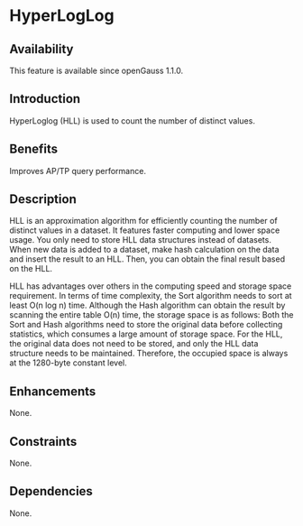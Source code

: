 # HyperLogLog<a name="EN-US_TOPIC_0000001105395262"></a>

## Availability<a name="section5309649"></a>

This feature is available since openGauss 1.1.0.

## Introduction<a name="section47786844"></a>

HyperLoglog \(HLL\) is used to count the number of distinct values.

## Benefits<a name="section27428414"></a>

Improves AP/TP query performance.

## Description<a name="section45529136"></a>

HLL is an approximation algorithm for efficiently counting the number of distinct values in a dataset. It features faster computing and lower space usage. You only need to store HLL data structures instead of datasets. When new data is added to a dataset, make hash calculation on the data and insert the result to an HLL. Then, you can obtain the final result based on the HLL.

HLL has advantages over others in the computing speed and storage space requirement. In terms of time complexity, the Sort algorithm needs to sort at least O\(n log n\) time. Although the Hash algorithm can obtain the result by scanning the entire table O\(n\) time, the storage space is as follows: Both the Sort and Hash algorithms need to store the original data before collecting statistics, which consumes a large amount of storage space. For the HLL, the original data does not need to be stored, and only the HLL data structure needs to be maintained. Therefore, the occupied space is always at the 1280-byte constant level.

## Enhancements<a name="section7109043"></a>

None.

## Constraints<a name="section06531946143616"></a>

None.

## Dependencies<a name="section63981393"></a>

None.

